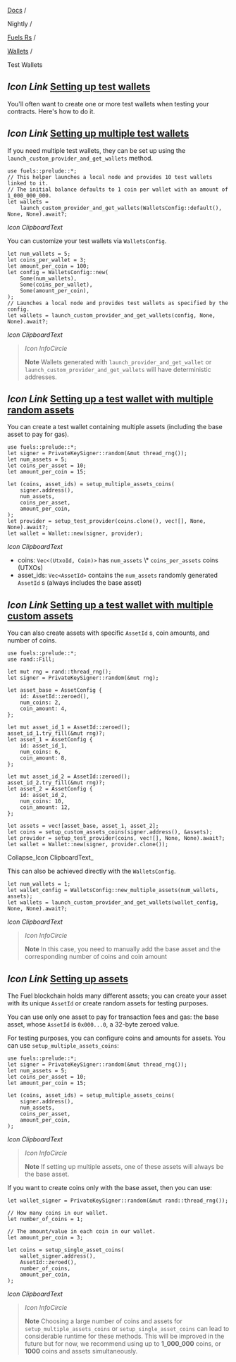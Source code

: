 [Docs](https://docs.fuel.network/) /

Nightly  /

[Fuels Rs](https://docs.fuel.network/docs/nightly/fuels-rs/) /

[Wallets](https://docs.fuel.network/docs/nightly/fuels-rs/wallets/) /

Test Wallets

## _Icon Link_ [Setting up test wallets](https://docs.fuel.network/docs/nightly/fuels-rs/wallets/test-wallets/\#setting-up-test-wallets)

You'll often want to create one or more test wallets when testing your contracts. Here's how to do it.

## _Icon Link_ [Setting up multiple test wallets](https://docs.fuel.network/docs/nightly/fuels-rs/wallets/test-wallets/\#setting-up-multiple-test-wallets)

If you need multiple test wallets, they can be set up using the `launch_custom_provider_and_get_wallets` method.

```fuel_Box fuel_Box-idXKMmm-css
use fuels::prelude::*;
// This helper launches a local node and provides 10 test wallets linked to it.
// The initial balance defaults to 1 coin per wallet with an amount of 1_000_000_000.
let wallets =
    launch_custom_provider_and_get_wallets(WalletsConfig::default(), None, None).await?;
```

_Icon ClipboardText_

You can customize your test wallets via `WalletsConfig`.

```fuel_Box fuel_Box-idXKMmm-css
let num_wallets = 5;
let coins_per_wallet = 3;
let amount_per_coin = 100;
let config = WalletsConfig::new(
    Some(num_wallets),
    Some(coins_per_wallet),
    Some(amount_per_coin),
);
// Launches a local node and provides test wallets as specified by the config.
let wallets = launch_custom_provider_and_get_wallets(config, None, None).await?;
```

_Icon ClipboardText_

> _Icon InfoCircle_
>
> **Note** Wallets generated with `launch_provider_and_get_wallet` or `launch_custom_provider_and_get_wallets`
> will have deterministic addresses.

## _Icon Link_ [Setting up a test wallet with multiple random assets](https://docs.fuel.network/docs/nightly/fuels-rs/wallets/test-wallets/\#setting-up-a-test-wallet-with-multiple-random-assets)

You can create a test wallet containing multiple assets (including the base asset to pay for gas).

```fuel_Box fuel_Box-idXKMmm-css
use fuels::prelude::*;
let signer = PrivateKeySigner::random(&mut thread_rng());
let num_assets = 5;
let coins_per_asset = 10;
let amount_per_coin = 15;

let (coins, asset_ids) = setup_multiple_assets_coins(
    signer.address(),
    num_assets,
    coins_per_asset,
    amount_per_coin,
);
let provider = setup_test_provider(coins.clone(), vec![], None, None).await?;
let wallet = Wallet::new(signer, provider);
```

_Icon ClipboardText_

- coins: `Vec<(UtxoId, Coin)>` has `num_assets` \\* `coins_per_assets` coins (UTXOs)
- asset\_ids: `Vec<AssetId>` contains the `num_assets` randomly generated `AssetId` s (always includes the base asset)

## _Icon Link_ [Setting up a test wallet with multiple custom assets](https://docs.fuel.network/docs/nightly/fuels-rs/wallets/test-wallets/\#setting-up-a-test-wallet-with-multiple-custom-assets)

You can also create assets with specific `AssetId` s, coin amounts, and number of coins.

```fuel_Box fuel_Box-idXKMmm-css
use fuels::prelude::*;
use rand::Fill;

let mut rng = rand::thread_rng();
let signer = PrivateKeySigner::random(&mut rng);

let asset_base = AssetConfig {
    id: AssetId::zeroed(),
    num_coins: 2,
    coin_amount: 4,
};

let mut asset_id_1 = AssetId::zeroed();
asset_id_1.try_fill(&mut rng)?;
let asset_1 = AssetConfig {
    id: asset_id_1,
    num_coins: 6,
    coin_amount: 8,
};

let mut asset_id_2 = AssetId::zeroed();
asset_id_2.try_fill(&mut rng)?;
let asset_2 = AssetConfig {
    id: asset_id_2,
    num_coins: 10,
    coin_amount: 12,
};

let assets = vec![asset_base, asset_1, asset_2];
let coins = setup_custom_assets_coins(signer.address(), &assets);
let provider = setup_test_provider(coins, vec![], None, None).await?;
let wallet = Wallet::new(signer, provider.clone());
```

Collapse_Icon ClipboardText_

This can also be achieved directly with the `WalletsConfig`.

```fuel_Box fuel_Box-idXKMmm-css
let num_wallets = 1;
let wallet_config = WalletsConfig::new_multiple_assets(num_wallets, assets);
let wallets = launch_custom_provider_and_get_wallets(wallet_config, None, None).await?;
```

_Icon ClipboardText_

> _Icon InfoCircle_
>
> **Note** In this case, you need to manually add the base asset and the corresponding number of
> coins and coin amount

## _Icon Link_ [Setting up assets](https://docs.fuel.network/docs/nightly/fuels-rs/wallets/test-wallets/\#setting-up-assets)

The Fuel blockchain holds many different assets; you can create your asset with its unique `AssetId` or create random assets for testing purposes.

You can use only one asset to pay for transaction fees and gas: the base asset, whose `AssetId` is `0x000...0`, a 32-byte zeroed value.

For testing purposes, you can configure coins and amounts for assets. You can use `setup_multiple_assets_coins`:

```fuel_Box fuel_Box-idXKMmm-css
use fuels::prelude::*;
let signer = PrivateKeySigner::random(&mut thread_rng());
let num_assets = 5;
let coins_per_asset = 10;
let amount_per_coin = 15;

let (coins, asset_ids) = setup_multiple_assets_coins(
    signer.address(),
    num_assets,
    coins_per_asset,
    amount_per_coin,
);
```

_Icon ClipboardText_

> _Icon InfoCircle_
>
> **Note** If setting up multiple assets, one of these assets will always be the base asset.

If you want to create coins only with the base asset, then you can use:

```fuel_Box fuel_Box-idXKMmm-css
let wallet_signer = PrivateKeySigner::random(&mut rand::thread_rng());

// How many coins in our wallet.
let number_of_coins = 1;

// The amount/value in each coin in our wallet.
let amount_per_coin = 3;

let coins = setup_single_asset_coins(
    wallet_signer.address(),
    AssetId::zeroed(),
    number_of_coins,
    amount_per_coin,
);
```

_Icon ClipboardText_

> _Icon InfoCircle_
>
> **Note** Choosing a large number of coins and assets for `setup_multiple_assets_coins` or `setup_single_asset_coins` can lead to considerable runtime for these methods. This will be improved in the future but for now, we recommend using up to **1\_000\_000** coins, or **1000** coins and assets simultaneously.